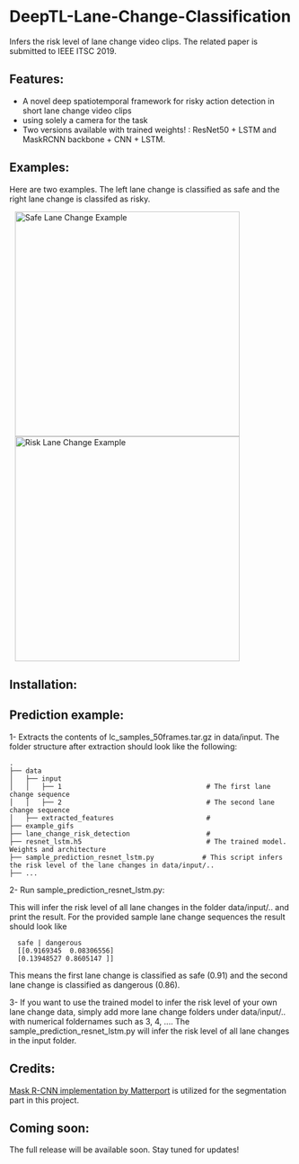# DeepTL-Lane-Change-Classification
Infers the risk level of lane change video clips. The related paper is submitted to IEEE ITSC 2019. 


## Features: 
* A novel deep spatiotemporal framework for risky action detection in short lane change video clips
* using solely a camera for the task
* Two versions available with trained weights! : ResNet50 + LSTM and MaskRCNN backbone + CNN + LSTM.


## Examples:

Here are two examples. The left lane change is classified as safe and the right lane change is classifed as risky.


<img src="example_gifs/260.gif" title="Safe Lane Change Example" width="400" hspace="10"> <img src="example_gifs/697.gif" title="Risk Lane Change Example" width="400" hspace="10"> 

## Installation:


## Prediction example:

1- Extracts the contents of lc_samples_50frames.tar.gz in data/input. The folder structure after extraction should look like the following:

    .
    ├── data
    │   ├── input 
    │   │   ├── 1                                    # The first lane change sequence
    │   │   ├── 2                                    # The second lane change sequence
    │   ├── extracted_features                       # 
    ├── example_gifs                    
    ├── lane_change_risk_detection                   # 
    ├── resnet_lstm.h5                               # The trained model. Weights and architecture 
    ├── sample_prediction_resnet_lstm.py            # This script infers the risk level of the lane changes in data/input/..
    ├── ...
 
2- Run sample_prediction_resnet_lstm.py:

This will infer the risk level of all lane changes in the folder  data/input/.. and print the result. For the provided sample lane change sequences the result should look like

      
      safe | dangerous 
      [[0.9169345  0.08306556]
      [0.13948527 0.8605147 ]]

This means the first lane change is classified as safe (0.91) and the second lane change is classified as dangerous (0.86).

3- If you want to use the trained model to infer the risk level of your own lane change data, simply add more lane change folders under data/input/.. with numerical foldernames such as 3, 4, .... The sample_prediction_resnet_lstm.py will infer the risk level of all lane changes in the input folder.


## Credits:

[Mask R-CNN implementation by Matterport](https://github.com/matterport/Mask_RCNN) is utilized for the segmentation part in this project.

## Coming soon:

The full release will be available soon. Stay tuned for updates!
